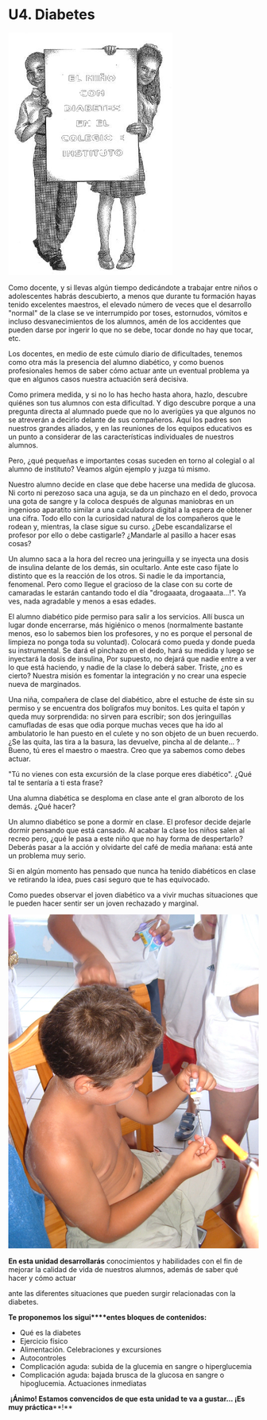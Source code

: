 # U4. Diabetes


![Fig.3.23. Niños unidos contra la diabetes.](img/Modulo2_U5_1.jpg)

Como docente, y si llevas algún tiempo dedicándote a trabajar entre niños o adolescentes habrás descubierto, a menos que durante tu formación hayas tenido excelentes maestros, el elevado número de veces que el desarrollo "normal" de la clase se ve interrumpido por toses, estornudos, vómitos e incluso desvanecimientos de los alumnos, amén de los accidentes que pueden darse por ingerir lo que no se debe, tocar donde no hay que tocar, etc.

Los docentes, en medio de este cúmulo diario de dificultades, tenemos como otra más la presencia del alumno diabético, y como buenos profesionales hemos de saber cómo actuar ante un eventual problema ya que en algunos casos nuestra actuación será decisiva.

Como primera medida, y si no lo has hecho hasta ahora, hazlo, descubre quiénes son tus alumnos con esta dificultad. Y digo descubre porque a una pregunta directa al alumnado puede que no lo averigües ya que algunos no se atreverán a decirlo delante de sus compañeros. Aquí los padres son nuestros grandes aliados, y en las reuniones de los equipos educativos es un punto a considerar de las características individuales de nuestros alumnos.

Pero, ¿qué pequeñas e importantes cosas suceden en torno al colegial o al alumno de instituto? Veamos algún ejemplo y juzga tú mismo.

Nuestro alumno decide en clase que debe hacerse una medida de glucosa. Ni corto ni perezoso saca una aguja, se da un pinchazo en el dedo, provoca una gota de sangre y la coloca después de algunas maniobras en un ingenioso aparatito similar a una calculadora digital a la espera de obtener una cifra. Todo ello con la curiosidad natural de los compañeros que le rodean y, mientras, la clase sigue su curso. ¿Debe escandalizarse el profesor por ello o debe castigarle? ¿Mandarle al pasillo a hacer esas cosas?

Un alumno saca a la hora del recreo una jeringuilla y se inyecta una dosis de insulina delante de los demás, sin ocultarlo. Ante este caso fíjate lo distinto que es la reacción de los otros. Si nadie le da importancia, fenomenal. Pero como llegue el gracioso de la clase con su corte de camaradas le estarán cantando todo el día "drogaaata, drogaaata…!". Ya ves, nada agradable y menos a esas edades.

El alumno diabético pide permiso para salir a los servicios. Allí busca un lugar donde encerrarse, más higiénico o menos (normalmente bastante menos, eso lo sabemos bien los profesores, y no es porque el personal de limpieza no ponga toda su voluntad). Colocará como pueda y donde pueda su instrumental. Se dará el pinchazo en el dedo, hará su medida y luego se inyectará la dosis de insulina, Por supuesto, no dejará que nadie entre a ver lo que está haciendo, y nadie de la clase lo deberá saber. Triste, ¿no es cierto? Nuestra misión es fomentar la integración y no crear una especie nueva de marginados.

Una niña, compañera de clase del diabético, abre el estuche de éste sin su permiso y se encuentra dos bolígrafos muy bonitos. Les quita el tapón y queda muy sorprendida: no sirven para escribir; son dos jeringuillas camufladas de esas que odia porque muchas veces que ha ido al ambulatorio le han puesto en el culete y no son objeto de un buen recuerdo. ¿Se las quita, las tira a la basura, las devuelve, pincha al de delante… ? Bueno, tú eres el maestro o maestra. Creo que ya sabemos como debes actuar.

"Tú no vienes con esta excursión de la clase porque eres diabético". ¿Qué tal te sentaría a ti esta frase?

Una alumna diabética se desploma en clase ante el gran alboroto de los demás. ¿Qué hacer?

Un alumno diabético se pone a dormir en clase. El profesor decide dejarle dormir pensando que está cansado. Al acabar la clase los niños salen al recreo pero, ¿qué le pasa a este niño que no hay forma de despertarlo? Deberás pasar a la acción y olvidarte del café de media mañana: está ante un problema muy serio.

Si en algún momento has pensado que nunca ha tenido diabéticos en clase ve retirando la idea, pues casi seguro que te has equivocado.

Como puedes observar el joven diabético va a vivir muchas situaciones que le pueden hacer sentir ser un joven rechazado y marginal.


![Fig.3.24. Niño autoinyectándose insulina. Campamento educativo](img/autoinyeccion.jpg)


**En esta unidad desarrollarás** conocimientos y habilidades con el fin de mejorar la calidad de vida de nuestros alumnos, además de saber qué hacer y cómo actuar 

ante las diferentes situaciones que pueden surgir relacionadas con la diabetes.

**Te proponemos los sigui****entes bloques de contenidos:**

*   Qué es la diabetes
*   Ejercicio físico
*   Alimentación. Celebraciones y excursiones
*   Autocontroles
*   Complicación aguda: subida de la glucemia en sangre o hiperglucemia
*   Complicación aguda: bajada brusca de la glucosa en sangre o hipoglucemia. Actuaciones inmediatas

 **¡Ánimo! Estamos convencidos de que esta unidad te va a gustar... ¡Es muy práctica****!**

